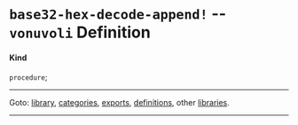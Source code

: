 

<a id='definition__vonuvoli__base32-hex-decode-append_21'></a>

# `base32-hex-decode-append!` -- `vonuvoli` Definition


<a id='definition__vonuvoli__base32-hex-decode-append_21__kind'></a>

#### Kind

`procedure`;

----

Goto: [library](../../vonuvoli/_index.md#library__vonuvoli), [categories](../../vonuvoli/categories/_index.md#toc__vonuvoli__categories), [exports](../../vonuvoli/exports/_index.md#toc__vonuvoli__exports), [definitions](../../vonuvoli/definitions/_index.md#toc__vonuvoli__definitions), other [libraries](../../_libraries.md#toc__libraries).

----

